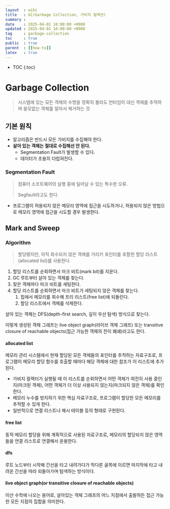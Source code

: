 ```yaml
---
layout  : wiki
title   : GC(Garbage Collection, 가비지 컬렉션)
summary :
date    : 2025-04-01 10:00:00 +0900
updated : 2025-04-01 10:00:00 +0900
tag     : garbage-collection
toc     : true
public  : true
parent  : [[how-to]]
latex   : true
---
```

* TOC
{:toc}

# Garbage Collection
> 시스템에 있는 모든 객체의 수명을 정확히 몰라도 런타임이 대신 객체를 추적하며 쓸모없는 객체를 알아서 제거하는 것

## 기본 원칙
- 알고리즘은 반드시 모든 가비지를 수집해야 한다.
- **살아 있는 객체는 절대로 수집해선 안 된다.**
  - Segmentation Fault가 발생할 수 있다.
  - 데이터가 조용히 더럽혀진다.

### Segmentation Fault
> 컴퓨터 소프트웨어의 실행 중에 일어날 수 있는 특수한 오류.
> 
> Segfault라고도 한다.

- 프로그램이 허용되지 않은 메모리 영역에 접근을 시도하거나, 허용되지 않은 방법으로 메모리 영역에 접근을 시도할 경우 발생한다.

## Mark and Sweep
### Algorithm
> 할당됐지만, 아직 회수되지 않은 객체를 가리키 포인터를 포함한 할당 리스트(allocated list)를 사용한다.

1. 할당 리스트를 순회하면서 마크 비트(mark bit)를 지운다.
2. GC 루트부터 살아 있는 객체를 찾는다.
3. 찾은 객체마다 마크 비트를 세팅한다.
4. 할당 리스트를 순회하면서 마크 비트가 세팅되지 않은 객체를 찾는다.
   1. 힙에서 메모리를 회수해 프리 리스트(free list)에 되돌린다.
   2. 할당 리스트에서 객체를 삭제한다.

살아 있는 객체는 DFS(depth-first search, 깊이 우선 탐색) 방식으로 찾는다.

이렇게 생성된 객체 그래프는 live object graph(라이브 객체 그래프) 또는 transitive closure of reachable objects(접근 가능한 객체의 전이 폐쇄)라고도 한다.

#### allocated list
메모리 관리 시스템에서 현재 할당된 모든 객체들의 포인터를 추적하는 자료구조로, 프로그램이 메모리 할당 함수를 호출할 때마다 해당 객체에 대한 참조가 이 리스트에 추가된다.

- 가비지 컬렉터가 실행될 때 이 리스트를 순회하면서 어떤 객체가 여전히 사용 중인지(마크된 객체), 어떤 객체가 더 이상 사용되지 않는지(마크되지 않은 객체)를 확인한다.
- 메모리 누수를 방지하기 위한 핵심 자료구조로, 프로그램이 할당한 모든 메모리를 추적할 수 있게 한다.
- 일반적으로 연결 리스트나 해시 테이블 등의 형태로 구현된다.

#### free list
동적 메모리 할당을 위해 계획적으로 사용된 자료구조로, 메모리의 할당되지 않은 영역들을 연결 리스트로 연결해서 운용한다.

#### dfs
루트 노드부터 시작해 간선을 타고 내려가다가 막다른 골목에 이르면 마지막에 타고 내려온 간선을 따라 되돌아가며 탐색하는 방식이다.

#### live object graph(or transitive closure of reachable objects)
이산 수학에 나오는 용어로, 살아있는 객체 그래프의 어느 지점에서 출발하든 접근 가능한 모든 지점의 집합을 의미한다. 
